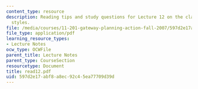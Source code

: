 ```yaml
---
content_type: resource
description: Reading tips and study questions for Lecture 12 on the clash of planning
  styles.
file: /media/courses/11-201-gateway-planning-action-fall-2007/597d2e17abf8a8ec92c45ea77709d39d_read12.pdf
file_type: application/pdf
learning_resource_types:
- Lecture Notes
ocw_type: OCWFile
parent_title: Lecture Notes
parent_type: CourseSection
resourcetype: Document
title: read12.pdf
uid: 597d2e17-abf8-a8ec-92c4-5ea77709d39d
---
```

